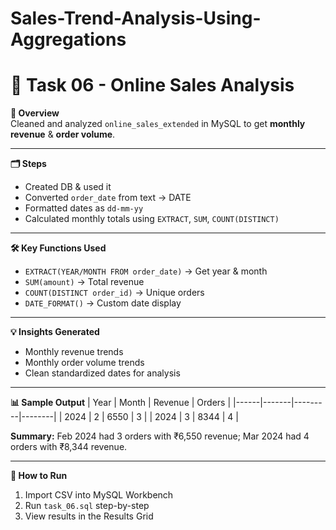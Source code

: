 # Sales-Trend-Analysis-Using-Aggregations
# 🛒 Task 06 - Online Sales Analysis

**📌 Overview**  
Cleaned and analyzed `online_sales_extended` in MySQL to get **monthly revenue** & **order volume**.

---

**🗂 Steps**
- Created DB & used it  
- Converted `order_date` from text → DATE  
- Formatted dates as `dd-mm-yy`  
- Calculated monthly totals using `EXTRACT`, `SUM`, `COUNT(DISTINCT)`  

---

**🛠 Key Functions Used**
- `EXTRACT(YEAR/MONTH FROM order_date)` → Get year & month  
- `SUM(amount)` → Total revenue  
- `COUNT(DISTINCT order_id)` → Unique orders  
- `DATE_FORMAT()` → Custom date display  

---

**💡 Insights Generated**
- Monthly revenue trends  
- Monthly order volume trends  
- Clean standardized dates for analysis  

---

**📊 Sample Output**
| Year | Month | Revenue | Orders |
|------|-------|---------|--------|
| 2024 | 2     | 6550    | 3      |
| 2024 | 3     | 8344    | 4      |  

**Summary:** Feb 2024 had 3 orders with ₹6,550 revenue; Mar 2024 had 4 orders with ₹8,344 revenue.

---

**🚀 How to Run**
1. Import CSV into MySQL Workbench  
2. Run `task_06.sql` step-by-step  
3. View results in the Results Grid  
